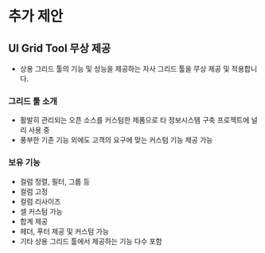 # 추가 제안

## UI Grid Tool 무상 제공
- 상용 그리드 툴의 기능 및 성능을 제공하는 자사 그리드 툴을 무상 제공 및 적용합니다.
### 그리드 툴 소개
- 활발히 관리되는 오픈 소스를 커스텀한 제품으로 타 정보시스템 구축 프로젝트에 널리 사용 중
- 풍부한 기존 기능 외에도 고객의 요구에 맞는 커스텀 기능 제공 가능
### 보유 기능
- 컬럼 정렬, 필터, 그룹 등
- 컬럼 고정
- 컬럼 리사이즈
- 셀 커스텀 가능
- 합계 제공
- 헤더, 푸터 제공 및 커스텀 가능
- 기타 상용 그리드 툴에서 제공하는 기능 다수 포함
